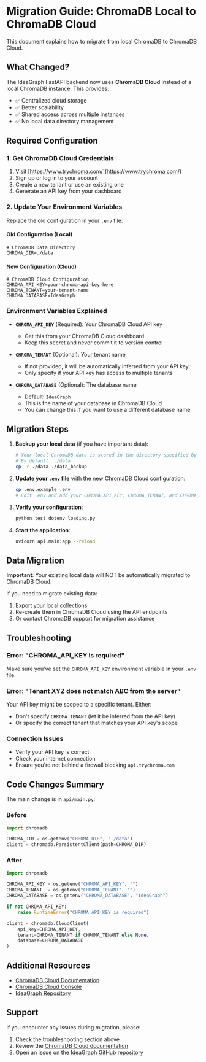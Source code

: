 # Migration Guide: ChromaDB Local to ChromaDB Cloud

This document explains how to migrate from local ChromaDB to ChromaDB Cloud.

## What Changed?

The IdeaGraph FastAPI backend now uses **ChromaDB Cloud** instead of a local ChromaDB instance. This provides:

- ✅ Centralized cloud storage
- ✅ Better scalability
- ✅ Shared access across multiple instances
- ✅ No local data directory management

## Required Configuration

### 1. Get ChromaDB Cloud Credentials

1. Visit [https://www.trychroma.com/](https://www.trychroma.com/)
2. Sign up or log in to your account
3. Create a new tenant or use an existing one
4. Generate an API key from your dashboard

### 2. Update Your Environment Variables

Replace the old configuration in your `.env` file:

#### Old Configuration (Local)
```env
# ChromaDB Data Directory
CHROMA_DIR=./data
```

#### New Configuration (Cloud)
```env
# ChromaDB Cloud Configuration
CHROMA_API_KEY=your-chroma-api-key-here
CHROMA_TENANT=your-tenant-name
CHROMA_DATABASE=IdeaGraph
```

### Environment Variables Explained

- **`CHROMA_API_KEY`** (Required): Your ChromaDB Cloud API key
  - Get this from your ChromaDB Cloud dashboard
  - Keep this secret and never commit it to version control

- **`CHROMA_TENANT`** (Optional): Your tenant name
  - If not provided, it will be automatically inferred from your API key
  - Only specify if your API key has access to multiple tenants

- **`CHROMA_DATABASE`** (Optional): The database name
  - Default: `IdeaGraph`
  - This is the name of your database in ChromaDB Cloud
  - You can change this if you want to use a different database name

## Migration Steps

1. **Backup your local data** (if you have important data):
   ```bash
   # Your local ChromaDB data is stored in the directory specified by CHROMA_DIR
   # By default: ./data
   cp -r ./data ./data_backup
   ```

2. **Update your `.env` file** with the new ChromaDB Cloud configuration:
   ```bash
   cp .env.example .env
   # Edit .env and add your CHROMA_API_KEY, CHROMA_TENANT, and CHROMA_DATABASE
   ```

3. **Verify your configuration**:
   ```bash
   python test_dotenv_loading.py
   ```

4. **Start the application**:
   ```bash
   uvicorn api.main:app --reload
   ```

## Data Migration

**Important**: Your existing local data will NOT be automatically migrated to ChromaDB Cloud.

If you need to migrate existing data:

1. Export your local collections
2. Re-create them in ChromaDB Cloud using the API endpoints
3. Or contact ChromaDB support for migration assistance

## Troubleshooting

### Error: "CHROMA_API_KEY is required"

Make sure you've set the `CHROMA_API_KEY` environment variable in your `.env` file.

### Error: "Tenant XYZ does not match ABC from the server"

Your API key might be scoped to a specific tenant. Either:
- Don't specify `CHROMA_TENANT` (let it be inferred from the API key)
- Or specify the correct tenant that matches your API key's scope

### Connection Issues

- Verify your API key is correct
- Check your internet connection
- Ensure you're not behind a firewall blocking `api.trychroma.com`

## Code Changes Summary

The main change is in `api/main.py`:

### Before
```python
import chromadb

CHROMA_DIR = os.getenv("CHROMA_DIR", "./data")
client = chromadb.PersistentClient(path=CHROMA_DIR)
```

### After
```python
import chromadb

CHROMA_API_KEY = os.getenv("CHROMA_API_KEY", "")
CHROMA_TENANT  = os.getenv("CHROMA_TENANT", "")
CHROMA_DATABASE = os.getenv("CHROMA_DATABASE", "IdeaGraph")

if not CHROMA_API_KEY:
    raise RuntimeError("CHROMA_API_KEY is required")

client = chromadb.CloudClient(
    api_key=CHROMA_API_KEY,
    tenant=CHROMA_TENANT if CHROMA_TENANT else None,
    database=CHROMA_DATABASE
)
```

## Additional Resources

- [ChromaDB Cloud Documentation](https://docs.trychroma.com/deployment/chroma-cloud)
- [ChromaDB Cloud Console](https://www.trychroma.com/)
- [IdeaGraph Repository](https://github.com/Perculasoft/IdeaGraph)

## Support

If you encounter any issues during migration, please:
1. Check the troubleshooting section above
2. Review the [ChromaDB Cloud documentation](https://docs.trychroma.com/)
3. Open an issue on the [IdeaGraph GitHub repository](https://github.com/Perculasoft/IdeaGraph/issues)
